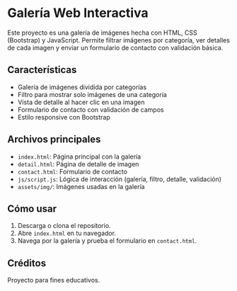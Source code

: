 # Galería Web Interactiva

Este proyecto es una galería de imágenes hecha con HTML, CSS (Bootstrap) y JavaScript. Permite filtrar imágenes por categoría, ver detalles de cada imagen y enviar un formulario de contacto con validación básica.

## Características

- Galería de imágenes dividida por categorías
- Filtro para mostrar solo imágenes de una categoría
- Vista de detalle al hacer clic en una imagen
- Formulario de contacto con validación de campos
- Estilo responsive con Bootstrap

## Archivos principales

- `index.html`: Página principal con la galería
- `detail.html`: Página de detalle de imagen
- `contact.html`: Formulario de contacto
- `js/script.js`: Lógica de interacción (galería, filtro, detalle, validación)
- `assets/img/`: Imágenes usadas en la galería

## Cómo usar

1. Descarga o clona el repositorio.
2. Abre `index.html` en tu navegador.
3. Navega por la galería y prueba el formulario en `contact.html`.

## Créditos

Proyecto para fines educativos.
